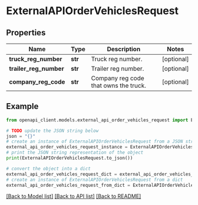 # ExternalAPIOrderVehiclesRequest


## Properties

Name | Type | Description | Notes
------------ | ------------- | ------------- | -------------
**truck_reg_number** | **str** | Truck reg number. | [optional] 
**trailer_reg_number** | **str** | Trailer reg number. | [optional] 
**company_reg_code** | **str** | Company reg code that owns the truck. | [optional] 

## Example

```python
from openapi_client.models.external_api_order_vehicles_request import ExternalAPIOrderVehiclesRequest

# TODO update the JSON string below
json = "{}"
# create an instance of ExternalAPIOrderVehiclesRequest from a JSON string
external_api_order_vehicles_request_instance = ExternalAPIOrderVehiclesRequest.from_json(json)
# print the JSON string representation of the object
print(ExternalAPIOrderVehiclesRequest.to_json())

# convert the object into a dict
external_api_order_vehicles_request_dict = external_api_order_vehicles_request_instance.to_dict()
# create an instance of ExternalAPIOrderVehiclesRequest from a dict
external_api_order_vehicles_request_from_dict = ExternalAPIOrderVehiclesRequest.from_dict(external_api_order_vehicles_request_dict)
```
[[Back to Model list]](../README.md#documentation-for-models) [[Back to API list]](../README.md#documentation-for-api-endpoints) [[Back to README]](../README.md)


